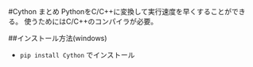 #Cython まとめ
PythonをC/C++に変換して実行速度を早くすることができる。
使うためにはC/C++のコンパイラが必要。

##インストール方法(windows)
* `pip install Cython` でインストール

